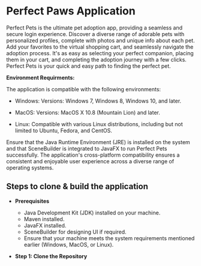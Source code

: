 # Perfect Paws Application

Perfect Pets is the ultimate pet adoption app, providing a seamless and secure login experience. Discover a diverse range of adorable pets with personalized profiles, complete with photos and unique info about each pet. Add your favorites to the virtual shopping cart, and seamlessly navigate the adoption process. It's as easy as selecting your perfect companion, placing them in your cart, and completing the adoption journey with a few clicks. Perfect Pets is your quick and easy path to finding the perfect pet.

**Environment Requirments:**

The application is compatible with the following environments:

  + Windows: Versions: Windows 7, Windows 8, Windows 10, and later.

  + MacOS: Versions: MacOS X 10.8 (Mountain Lion) and later.

  + Linux: Compatible with various Linux distributions, including but not limited to Ubuntu, Fedora, and CentOS.

Ensure that the Java Runtime Environment (JRE) is installed on the system and that SceneBuilder is integrated to JavaFX to run Perfect Pets successfully. The application's cross-platform compatibility ensures a consistent and enjoyable user experience across a diverse range of operating systems.

## Steps to clone & build the application

  + **Prerequisites**
    
      + Java Development Kit (JDK) installed on your machine.
      + Maven installed.
      + JavaFX installed.
      + SceneBuilder for designing UI if required.
      + Ensure that your machine meets the system requirements mentioned earlier (Windows, MacOS, or Linux).
   
  + **Step 1: Clone the Repository**
